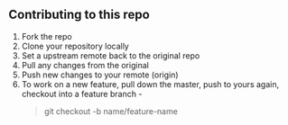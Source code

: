 ## Contributing to this repo

1. Fork the repo
2. Clone your repository locally
3. Set a upstream remote back to the original repo
4. Pull any changes from the original
5. Push new changes to your remote (origin)
6. To work on a new feature, pull down the master, push to yours again, checkout into a feature branch -
   > git checkout -b name/feature-name
